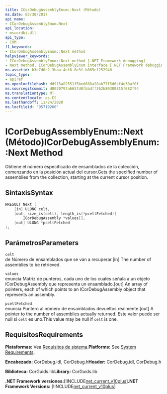 ```yaml
---
title: ICorDebugAssemblyEnum::Next (Método)
ms.date: 03/30/2017
api_name:
- ICorDebugAssemblyEnum.Next
api_location:
- mscordbi.dll
api_type:
- COM
f1_keywords:
- ICorDebugAssemblyEnum::Next method
helpviewer_keywords:
- ICorDebugAssemblyEnum::Next method [.NET Framework debugging]
- Next method, ICorDebugAssemblyEnum interface [.NET Framework debugging]
ms.assetid: b3e7d0c2-3baa-4ef8-8e3f-b865cf252940
topic_type:
- apiref
ms.openlocfilehash: dd915a82551f5bed688a28ab77f5d6cf4e38af0f
ms.sourcegitcommit: d8020797a6657d0fbbdff362b80300815f682f94
ms.translationtype: MT
ms.contentlocale: es-ES
ms.lasthandoff: 11/24/2020
ms.locfileid: "95719260"
---
```

# <a name="icordebugassemblyenumnext-method"></a><span data-ttu-id="88a4b-102">ICorDebugAssemblyEnum::Next (Método)</span><span class="sxs-lookup"><span data-stu-id="88a4b-102">ICorDebugAssemblyEnum::Next Method</span></span>

<span data-ttu-id="88a4b-103">Obtiene el número especificado de ensamblados de la colección, comenzando en la posición actual del cursor.</span><span class="sxs-lookup"><span data-stu-id="88a4b-103">Gets the specified number of assemblies from the collection, starting at the current cursor position.</span></span>  
  
## <a name="syntax"></a><span data-ttu-id="88a4b-104">Sintaxis</span><span class="sxs-lookup"><span data-stu-id="88a4b-104">Syntax</span></span>  
  
```cpp  
HRESULT Next (  
    [in] ULONG celt,  
    [out, size_is(celt), length_is(*pceltFetched)]  
        ICorDebugAssembly *values[],  
    [out] ULONG *pceltFetched  
);  
```  
  
## <a name="parameters"></a><span data-ttu-id="88a4b-105">Parámetros</span><span class="sxs-lookup"><span data-stu-id="88a4b-105">Parameters</span></span>  

 `celt`  
 <span data-ttu-id="88a4b-106">de Número de ensamblados que se van a recuperar.</span><span class="sxs-lookup"><span data-stu-id="88a4b-106">[in] The number of assemblies to be retrieved.</span></span>  
  
 `values`  
 <span data-ttu-id="88a4b-107">enuncia Matriz de punteros, cada uno de los cuales señala a un objeto ICorDebugAssembly que representa un ensamblado.</span><span class="sxs-lookup"><span data-stu-id="88a4b-107">[out] An array of pointers, each of which points to an ICorDebugAssembly object that represents an assembly.</span></span>  
  
 `pceltFetched`  
 <span data-ttu-id="88a4b-108">enuncia Puntero al número de ensamblados devueltos realmente.</span><span class="sxs-lookup"><span data-stu-id="88a4b-108">[out] A pointer to the number of assemblies actually returned.</span></span> <span data-ttu-id="88a4b-109">Este valor puede ser null si `celt` es uno.</span><span class="sxs-lookup"><span data-stu-id="88a4b-109">This value may be null if `celt` is one.</span></span>  
  
## <a name="requirements"></a><span data-ttu-id="88a4b-110">Requisitos</span><span class="sxs-lookup"><span data-stu-id="88a4b-110">Requirements</span></span>  

 <span data-ttu-id="88a4b-111">**Plataformas:** Vea [Requisitos de sistema](../../get-started/system-requirements.md).</span><span class="sxs-lookup"><span data-stu-id="88a4b-111">**Platforms:** See [System Requirements](../../get-started/system-requirements.md).</span></span>  
  
 <span data-ttu-id="88a4b-112">**Encabezado:** CorDebug.idl, CorDebug.h</span><span class="sxs-lookup"><span data-stu-id="88a4b-112">**Header:** CorDebug.idl, CorDebug.h</span></span>  
  
 <span data-ttu-id="88a4b-113">**Biblioteca:** CorGuids.lib</span><span class="sxs-lookup"><span data-stu-id="88a4b-113">**Library:** CorGuids.lib</span></span>  
  
 <span data-ttu-id="88a4b-114">**.NET Framework versiones:**[!INCLUDE[net_current_v10plus](../../../../includes/net-current-v10plus-md.md)]</span><span class="sxs-lookup"><span data-stu-id="88a4b-114">**.NET Framework Versions:** [!INCLUDE[net_current_v10plus](../../../../includes/net-current-v10plus-md.md)]</span></span>
